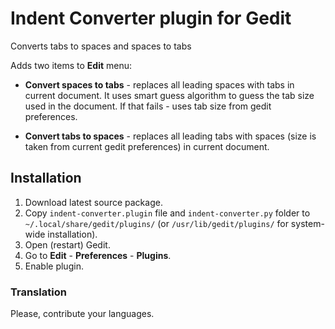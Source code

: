 # Indent Converter plugin for Gedit

Converts tabs to spaces and spaces to tabs

Adds two items to **Edit** menu:

 - **Convert spaces to tabs** - replaces all leading spaces with tabs in current document. It uses smart guess algorithm to guess the tab size used in the document. If that fails - uses tab size from gedit preferences.

 - **Convert tabs to spaces** - replaces all leading tabs with spaces (size is taken from current gedit preferences) in current document.


## Installation

1. Download latest source package.
2. Copy `indent-converter.plugin` file and `indent-converter.py` folder to `~/.local/share/gedit/plugins/` (or `/usr/lib/gedit/plugins/` for system-wide installation).
3. Open (restart) Gedit.
4. Go to **Edit** - **Preferences** - **Plugins**.
5. Enable plugin.

### Translation

Please, contribute your languages.
